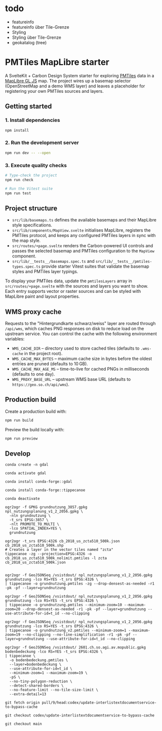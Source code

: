 # todo
- featureinfo
- featureinfo über Tile-Grenze
- Styling
- Styling über Tile-Grenze
- geokatalog (tree)


# PMTiles MapLibre starter

A SvelteKit + Carbon Design System starter for exploring [PMTiles](https://github.com/protomaps/PMTiles) data in a [MapLibre GL JS](https://maplibre.org/) map. The project wires up a basemap selector (OpenStreetMap and a demo WMS layer) and leaves a placeholder for registering your own PMTiles sources and layers.

## Getting started

### 1. Install dependencies

```bash
npm install
```

### 2. Run the development server

```bash
npm run dev -- --open
```

### 3. Execute quality checks

```bash
# Type-check the project
npm run check

# Run the Vitest suite
npm run test
```

## Project structure

- `src/lib/basemaps.ts` defines the available basemaps and their MapLibre style specifications.
- `src/lib/components/MapView.svelte` initialises MapLibre, registers the PMTiles protocol, and keeps any configured PMTiles layers in sync with the map style.
- `src/routes/+page.svelte` renders the Carbon-powered UI controls and passes the selected basemap and PMTiles configuration to the `MapView` component.
- `src/lib/__tests__/basemaps.spec.ts` and `src/lib/__tests__/pmtiles-types.spec.ts` provide starter Vitest suites that validate the basemap styles and PMTiles layer typings.

To display your PMTiles data, update the `pmtilesLayers` array in `src/routes/+page.svelte` with the sources and layers you want to show. Each entry supports vector or raster sources and can be styled with MapLibre paint and layout properties.

## WMS proxy cache

Requests to the "Hintergrundkarte schwarz/weiss" layer are routed through `/api/wms`, which caches PNG responses on disk to reduce load on the upstream service. You can control the cache with the following environment variables:

- `WMS_CACHE_DIR` – directory used to store cached tiles (defaults to `.wms-cache` in the project root).
- `WMS_CACHE_MAX_BYTES` – maximum cache size in bytes before the oldest entries are pruned (defaults to 10 GB).
- `WMS_CACHE_MAX_AGE_MS` – time-to-live for cached PNGs in milliseconds (defaults to one day).
- `WMS_PROXY_BASE_URL` – upstream WMS base URL (defaults to `https://geo.so.ch/api/wms`).

## Production build

Create a production build with:

```bash
npm run build
```

Preview the build locally with:

```bash
npm run preview
```

## Develop

```
conda create -n gdal
```

```
conda activate gdal
```

```
conda install conda-forge::gdal
```

```
conda install conda-forge::tippecanoe
```


```
conda deactivate
```


```
ogr2ogr -f GPKG grundnutzung_3857.gpkg npl_nutzungsplanung_v1_2_2056.gpkg \
  -nln grundnutzung \
  -t_srs EPSG:3857 \
  -nlt PROMOTE_TO_MULTI \
  -lco SPATIAL_INDEX=YES \
  grundnutzung
```

```
ogr2ogr -t_srs EPSG:4326 cb_2018_us_zcta510_500k.json cb_2018_us_zcta510_500k.shp
# Creates a layer in the vector tiles named "zcta"
tippecanoe -zg --projection=EPSG:4326 -o cb_2018_us_zcta510_500k_nolimit.pmtiles -l zcta cb_2018_us_zcta510_500k.json


ogr2ogr -f GeoJSONSeq /vsistdout/ npl_nutzungsplanung_v1_2_2056.gpkg grundnutzung -lco RS=YES -t_srs EPSG:4326 \
| tippecanoe -o grundnutzung.pmtiles -zg --drop-densest-as-needed -r1 -pk -pf --layer=grundnutzung
```


```
ogr2ogr -f GeoJSONSeq /vsistdout/ npl_nutzungsplanung_v1_2_2056.gpkg grundnutzung -lco RS=YES -t_srs EPSG:4326 \
| tippecanoe -o grundnutzung.pmtiles --minimum-zoom=10 --maximum-zoom=20 --drop-densest-as-needed -r1 -pk -pf --layer=grundnutzung --use-attribute-for-id=t_id --no-clipping
```

```
ogr2ogr -f GeoJSONSeq /vsistdout/ npl_nutzungsplanung_v1_2_2056.gpkg grundnutzung -lco RS=YES -t_srs EPSG:4326 \
| tippecanoe -o grundnutzung_v2.pmtiles --minimum-zoom=1 --maximum-zoom=19 --no-clipping --no-line-simplification -r1 -pk -pf --layer=grundnutzung --use-attribute-for-id=t_id --no-clipping
```

```
ogr2ogr -f GeoJSONSeq /vsistdout/ 2601.ch.so.agi.av.mopublic.gpkg bodenbedeckung -lco RS=YES -t_srs EPSG:4326 \
| tippecanoe \
  -o bodenbedeckung.pmtiles \
  --layer=bodenbedeckung \
  --use-attribute-for-id=t_id \
  --minimum-zoom=1 --maximum-zoom=19 \
  -pS \
  --no-tiny-polygon-reduction \
  --detect-shared-borders \
  --no-feature-limit --no-tile-size-limit \
  --extra-detail=13
``` 



```
git fetch origin pull/9/head:codex/update-interlistextdocumentservice-to-bypass-cache
```
 
```
git checkout codex/update-interlistextdocumentservice-to-bypass-cache
```
 
```
git checkout main
```